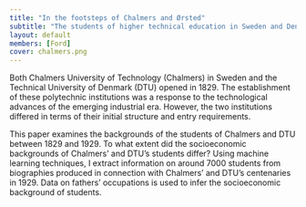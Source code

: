 ```yaml
---
title: "In the footsteps of Chalmers and Ørsted"
subtitle: "The students of higher technical education in Sweden and Denmark, 1829–1929"
layout: default
members: [Ford]
cover: chalmers.png
---
```


Both Chalmers University of Technology (Chalmers) in Sweden and the Technical University of Denmark (DTU) opened in 1829. The establishment of these polytechnic institutions was a response to the technological advances of the emerging industrial era. However, the two institutions differed in terms of their initial structure and entry requirements.

This paper examines the backgrounds of the students of Chalmers and DTU between 1829 and 1929. To what extent did the socioeconomic backgrounds of Chalmers’ and DTU’s students differ? Using machine learning techniques, I extract information on around 7000 students from biographies produced in connection with Chalmers’ and DTU’s centenaries in 1929. Data on fathers’ occupations is used to infer the socioeconomic background of students.
